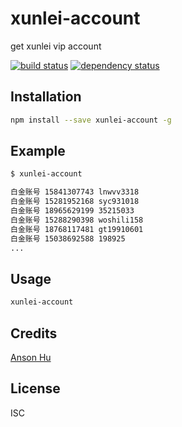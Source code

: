 # xunlei-account

get xunlei vip account

[![build status](https://secure.travis-ci.org/Anson2048/xunlei-account.svg)](http://travis-ci.org/Anson2048/xunlei-account)
[![dependency status](https://david-dm.org/Anson2048/xunlei-account.svg)](https://david-dm.org/Anson2048/xunlei-account)

## Installation

```Bash
npm install --save xunlei-account -g
```

## Example

```bash
$ xunlei-account

白金账号 15841307743 lnwvv3318
白金账号 15281952168 syc931018
白金账号 18965629199 35215033
白金账号 15288290398 woshili158
白金账号 18768117481 gt19910601
白金账号 15038692588 198925
...

```

## Usage

```bash
xunlei-account
```

## Credits
[Anson Hu](https://github.com/Anson2048/)

## License

ISC

